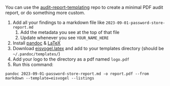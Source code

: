 You can use the [audit-report-templating](https://github.com/Cyfrin/audit-report-templating) repo to create a minimal PDF audit report, or do something more custom.

1. Add all your findings to a markdown file like `2023-09-01-password-store-report.md`
   1. Add the metadata you see at the top of that file
   2. Update whenever you see `YOUR_NAME_HERE`
2. Install [pandoc](https://pandoc.org/installing.html) & [LaTeX](https://www.latex-project.org/get/)
3. Download [eisvogel.latex](https://github.com/Cyfrin/audit-report-templating/blob/main/eisvogel.latex) and add to your templates directory (should be `~/.pandoc/templates/`)
4. Add your logo to the directory as a pdf named `logo.pdf`
5. Run this command:

```
pandoc 2023-09-01-password-store-report.md -o report.pdf --from markdown --template=eisvogel --listings
```
